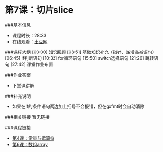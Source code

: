 第7课：切片slice
==========================

###基本信息
- 课程时长：28:33
- 在线观看：[土豆网](http://www.tudou.com/programs/view/gGJt6Cj9xi4/)

###课程大纲
	[00:00] 知识回顾
	[03:51] 基础知识补充（指针、递增递减语句）
	[06:45] if判断语句
	[10:32] for循环语句
	[15:50] switch选择语句
	[21:26] 跳转语句
	[27:42] 课堂作业布置
	
###作业答案
- 下堂课讲解

###补充说明
- 如果在if的条件语句两边加上括号不会报错，但在gofmt时会自动消除

###相关链接
暂无链接

###课程链接
- [第4课：常量与运算符](../lecture4/lecture4.md)
- [第6课：数组array](../lecture6/lecture6.md)